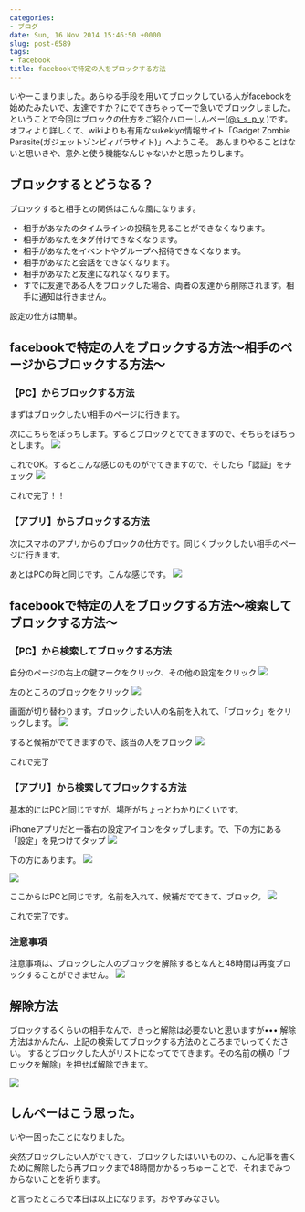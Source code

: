 ```yaml
---
categories:
- ブログ
date: Sun, 16 Nov 2014 15:46:50 +0000
slug: post-6589
tags:
- facebook
title: facebookで特定の人をブロックする方法
---
```


いやーこまりました。あらゆる手段を用いてブロックしている人がfacebookを始めたみたいで、友達ですか？にでてきちゃってーで急いでブロックしました。ということで今回はブロックの仕方をご紹介<!--more--><!--more-->ハローしんぺー(<a href="https://twitter.com/s_s_p_y" target="_blank">@s_s_p_y</a> )です。
オフィより詳しくて、wikiよりも有用なsukekiyo情報サイト「Gadget Zombie Parasite(ガジェットゾンビィパラサイト)」へようこそ。
あんまりやることはないと思いきや、意外と使う機能なんじゃないかと思ったりします。

<h2>ブロックするとどうなる？</h2>

ブロックすると相手との関係はこんな風になります。
<ul>
	<li>相手があなたのタイムラインの投稿を見ることができなくなります。</li>
	<li>相手があなたをタグ付けできなくなります。</li>
	<li>相手があなたをイベントやグループへ招待できなくなります。</li>
	<li>相手があなたと会話をできなくなります。</li>
	<li>相手があなたと友達になれなくなります。</li>
	<li>すでに友達である人をブロックした場合、両者の友達から削除されます。相手に通知は行きません。</li>
</ul>




設定の仕方は簡単。

<h2>facebookで特定の人をブロックする方法〜相手のページからブロックする方法〜</h2>

<h3>【PC】からブロックする方法</h3>

まずはブロックしたい相手のページに行きます。

次にこちらをぽっちします。するとブロックとでてきますので、そちらをぽちっとします。
![](images/5ea1f462cbe1b5ff4ad95bfd0ec9aa1d.png)

これでOK。するとこんな感じのものがでてきますので、そしたら「認証」をチェック
![](images/a8ed18f8932095275d675fa418cae742.png)

これで完了！！

<h3>【アプリ】からブロックする方法</h3>

次にスマホのアプリからのブロックの仕方です。同じくブックしたい相手のページに行きます。

あとはPCの時と同じです。こんな感じです。
![](images/98a944f1ce2573039baadcfc36b97256.png)


<h2>facebookで特定の人をブロックする方法〜検索してブロックする方法〜</h2>


<h3>【PC】から検索してブロックする方法</h3>

自分のページの右上の鍵マークをクリック、その他の設定をクリック
![](images/8b446b4dd449c91932daeab78ac14ee0.png)

左のところのブロックをクリック
![](images/87d38fe0422b08b880a5745381376fda.png)

画面が切り替わります。ブロックしたい人の名前を入れて、「ブロック」をクリックします。
![](images/03af20240c32866b52c1defb992d095a.png)

すると候補がでてきますので、該当の人をブロック
![](images/b10f0ff7d6aa7a2dc784e55df83fb577.png)

これで完了


<h3>【アプリ】から検索してブロックする方法</h3>

基本的にはPCと同じですが、場所がちょっとわかりにくいです。

iPhoneアプリだと一番右の設定アイコンをタップします。で、下の方にある「設定」を見つけてタップ
![](images/495e6664e9acef42c16e52038da6dd3b.png)

下の方にあります。
![](images/a6eb58201df21326ed17617949d6007d.png)


![](images/684d03bda1f4b89724370836239b82d9.png)

ここからはPCと同じです。名前を入れて、候補だでてきて、ブロック。
![](images/afb87d14ed9d5237e943068c8e435f38.png)

これで完了です。


<h3>注意事項</h3>

注意事項は、ブロックした人のブロックを解除するとなんと48時間は再度ブロックすることができません。
![](images/e9122371730a35446544c9bcc7d60470.png)


<h2>解除方法</h2>

ブロックするくらいの相手なんで、きっと解除は必要ないと思いますが•••
解除方法はかんたん、上記の検索してブロックする方法のところまでいってください。
するとブロックした人がリストになってでてきます。その名前の横の「ブロックを解除」を押せば解除できます。

![](images/6b0dcc9b402994ff32e3deb7ccad090a.png)


<h2>しんぺーはこう思った。</h2>

いやー困ったことになりました。

突然ブロックしたい人がでてきて、ブロックしたはいいものの、こん記事を書くために解除したら再ブロックまで48時間かかるっちゅーことで、それまでみつからないことを祈ります。

と言ったところで本日は以上になります。おやすみなさい。